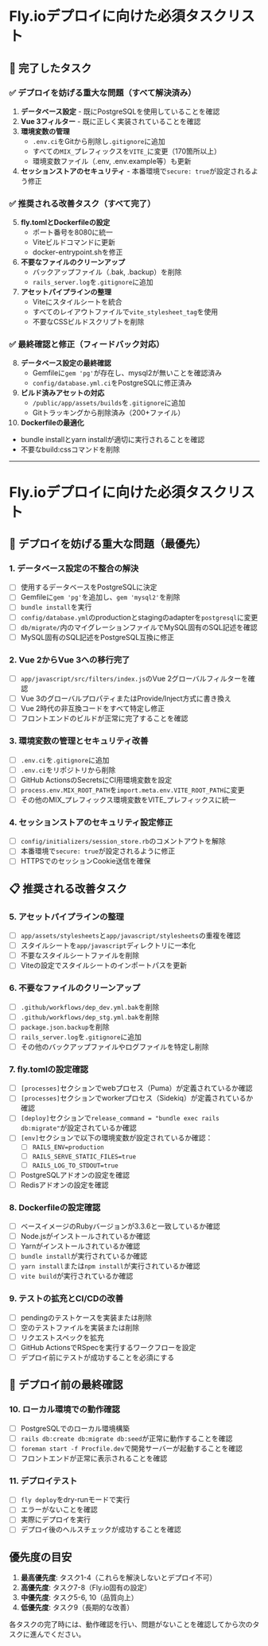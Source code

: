 # Fly.ioデプロイに向けた必須タスクリスト

## 🎉 完了したタスク

### ✅ デプロイを妨げる重大な問題（すべて解決済み）

1. **データベース設定** - 既にPostgreSQLを使用していることを確認
2. **Vue 3フィルター** - 既に正しく実装されていることを確認
3. **環境変数の管理**
   - `.env.ci`をGitから削除し`.gitignore`に追加
   - すべての`MIX_`プレフィックスを`VITE_`に変更（170箇所以上）
   - 環境変数ファイル（.env, .env.example等）も更新
4. **セッションストアのセキュリティ** - 本番環境で`secure: true`が設定されるよう修正

### ✅ 推奨される改善タスク（すべて完了）

5. **fly.tomlとDockerfileの設定**
   - ポート番号を8080に統一
   - Viteビルドコマンドに更新
   - docker-entrypoint.shを修正
6. **不要なファイルのクリーンアップ**
   - バックアップファイル（.bak, .backup）を削除
   - `rails_server.log`を`.gitignore`に追加
7. **アセットパイプラインの整理**
   - Viteにスタイルシートを統合
   - すべてのレイアウトファイルで`vite_stylesheet_tag`を使用
   - 不要なCSSビルドスクリプトを削除

### ✅ 最終確認と修正（フィードバック対応）

8. **データベース設定の最終確認**
   - Gemfileに`gem 'pg'`が存在し、mysql2が無いことを確認済み
   - `config/database.yml.ci`をPostgreSQLに修正済み
9. **ビルド済みアセットの対応**
   - `/public/app/assets/builds`を`.gitignore`に追加
   - Gitトラッキングから削除済み（200+ファイル）
10. **Dockerfileの最適化**
   - bundle installとyarn installが適切に実行されることを確認
   - 不要なbuild:cssコマンドを削除

---

# Fly.ioデプロイに向けた必須タスクリスト

## 🚨 デプロイを妨げる重大な問題（最優先）

### 1. データベース設定の不整合の解決
- [ ] 使用するデータベースをPostgreSQLに決定
- [ ] Gemfileに`gem 'pg'`を追加し、`gem 'mysql2'`を削除
- [ ] `bundle install`を実行
- [ ] `config/database.yml`のproductionとstagingのadapterを`postgresql`に変更
- [ ] `db/migrate/`内のマイグレーションファイルでMySQL固有のSQL記述を確認
- [ ] MySQL固有のSQL記述をPostgreSQL互換に修正

### 2. Vue 2からVue 3への移行完了
- [ ] `app/javascript/src/filters/index.js`のVue 2グローバルフィルターを確認
- [ ] Vue 3のグローバルプロパティまたはProvide/Inject方式に書き換え
- [ ] Vue 2時代の非互換コードをすべて特定し修正
- [ ] フロントエンドのビルドが正常に完了することを確認

### 3. 環境変数の管理とセキュリティ改善
- [ ] `.env.ci`を`.gitignore`に追加
- [ ] `.env.ci`をリポジトリから削除
- [ ] GitHub ActionsのSecretsにCI用環境変数を設定
- [ ] `process.env.MIX_ROOT_PATH`を`import.meta.env.VITE_ROOT_PATH`に変更
- [ ] その他のMIX_プレフィックス環境変数をVITE_プレフィックスに統一

### 4. セッションストアのセキュリティ設定修正
- [ ] `config/initializers/session_store.rb`のコメントアウトを解除
- [ ] 本番環境で`secure: true`が設定されるように修正
- [ ] HTTPSでのセッションCookie送信を確保

## 📋 推奨される改善タスク

### 5. アセットパイプラインの整理
- [ ] `app/assets/stylesheets`と`app/javascript/stylesheets`の重複を確認
- [ ] スタイルシートを`app/javascript`ディレクトリに一本化
- [ ] 不要なスタイルシートファイルを削除
- [ ] Viteの設定でスタイルシートのインポートパスを更新

### 6. 不要なファイルのクリーンアップ
- [ ] `.github/workflows/dep_dev.yml.bak`を削除
- [ ] `.github/workflows/dep_stg.yml.bak`を削除
- [ ] `package.json.backup`を削除
- [ ] `rails_server.log`を`.gitignore`に追加
- [ ] その他のバックアップファイルやログファイルを特定し削除

### 7. fly.tomlの設定確認
- [ ] `[processes]`セクションでwebプロセス（Puma）が定義されているか確認
- [ ] `[processes]`セクションでworkerプロセス（Sidekiq）が定義されているか確認
- [ ] `[deploy]`セクションで`release_command = "bundle exec rails db:migrate"`が設定されているか確認
- [ ] `[env]`セクションで以下の環境変数が設定されているか確認：
  - [ ] `RAILS_ENV=production`
  - [ ] `RAILS_SERVE_STATIC_FILES=true`
  - [ ] `RAILS_LOG_TO_STDOUT=true`
- [ ] PostgreSQLアドオンの設定を確認
- [ ] Redisアドオンの設定を確認

### 8. Dockerfileの設定確認
- [ ] ベースイメージのRubyバージョンが3.3.6と一致しているか確認
- [ ] Node.jsがインストールされているか確認
- [ ] Yarnがインストールされているか確認
- [ ] `bundle install`が実行されているか確認
- [ ] `yarn install`または`npm install`が実行されているか確認
- [ ] `vite build`が実行されているか確認

### 9. テストの拡充とCI/CDの改善
- [ ] pendingのテストケースを実装または削除
- [ ] 空のテストファイルを実装または削除
- [ ] リクエストスペックを拡充
- [ ] GitHub ActionsでRSpecを実行するワークフローを設定
- [ ] デプロイ前にテストが成功することを必須にする

## 🔄 デプロイ前の最終確認

### 10. ローカル環境での動作確認
- [ ] PostgreSQLでのローカル環境構築
- [ ] `rails db:create db:migrate db:seed`が正常に動作することを確認
- [ ] `foreman start -f Procfile.dev`で開発サーバーが起動することを確認
- [ ] フロントエンドが正常に表示されることを確認

### 11. デプロイテスト
- [ ] `fly deploy`をdry-runモードで実行
- [ ] エラーがないことを確認
- [ ] 実際にデプロイを実行
- [ ] デプロイ後のヘルスチェックが成功することを確認

## 優先度の目安

1. **最高優先度**: タスク1-4（これらを解決しないとデプロイ不可）
2. **高優先度**: タスク7-8（Fly.io固有の設定）
3. **中優先度**: タスク5-6, 10（品質向上）
4. **低優先度**: タスク9（長期的な改善）

各タスクの完了時には、動作確認を行い、問題がないことを確認してから次のタスクに進んでください。